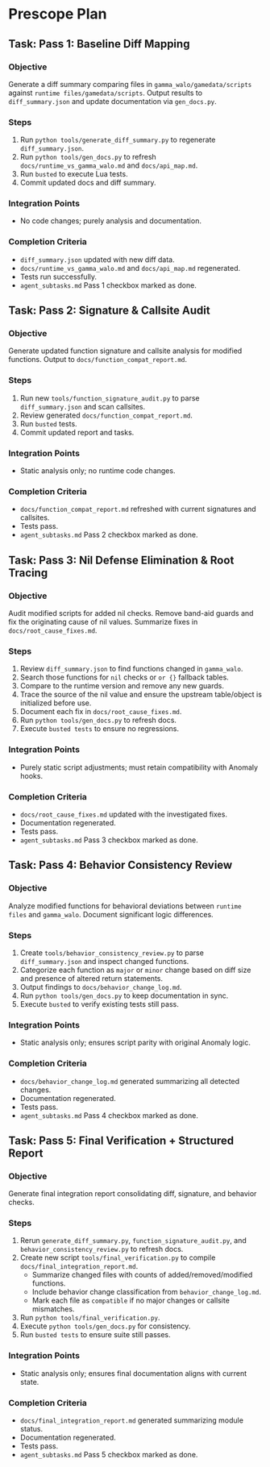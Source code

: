 # Prescope Plan
## Task: Pass 1: Baseline Diff Mapping

### Objective
Generate a diff summary comparing files in `gamma_walo/gamedata/scripts` against `runtime files/gamedata/scripts`. Output results to `diff_summary.json` and update documentation via `gen_docs.py`.

### Steps
1. Run `python tools/generate_diff_summary.py` to regenerate `diff_summary.json`.
2. Run `python tools/gen_docs.py` to refresh `docs/runtime_vs_gamma_walo.md` and `docs/api_map.md`.
3. Run `busted` to execute Lua tests.
4. Commit updated docs and diff summary.

### Integration Points
- No code changes; purely analysis and documentation.

### Completion Criteria
- `diff_summary.json` updated with new diff data.
- `docs/runtime_vs_gamma_walo.md` and `docs/api_map.md` regenerated.
- Tests run successfully.
- `agent_subtasks.md` Pass 1 checkbox marked as done.

## Task: Pass 2: Signature & Callsite Audit

### Objective
Generate updated function signature and callsite analysis for modified functions. Output to `docs/function_compat_report.md`.

### Steps
1. Run new `tools/function_signature_audit.py` to parse `diff_summary.json` and scan callsites.
2. Review generated `docs/function_compat_report.md`.
3. Run `busted` tests.
4. Commit updated report and tasks.

### Integration Points
- Static analysis only; no runtime code changes.

### Completion Criteria
- `docs/function_compat_report.md` refreshed with current signatures and callsites.
- Tests pass.
- `agent_subtasks.md` Pass 2 checkbox marked as done.

## Task: Pass 3: Nil Defense Elimination & Root Tracing

### Objective
Audit modified scripts for added nil checks. Remove band-aid guards and fix the
originating cause of nil values. Summarize fixes in `docs/root_cause_fixes.md`.

### Steps
1. Review `diff_summary.json` to find functions changed in `gamma_walo`.
2. Search those functions for `nil` checks or `or {}` fallback tables.
3. Compare to the runtime version and remove any new guards.
4. Trace the source of the nil value and ensure the upstream table/object is
   initialized before use.
5. Document each fix in `docs/root_cause_fixes.md`.
6. Run `python tools/gen_docs.py` to refresh docs.
7. Execute `busted tests` to ensure no regressions.

### Integration Points
- Purely static script adjustments; must retain compatibility with Anomaly hooks.

### Completion Criteria
- `docs/root_cause_fixes.md` updated with the investigated fixes.
- Documentation regenerated.
- Tests pass.
- `agent_subtasks.md` Pass 3 checkbox marked as done.

## Task: Pass 4: Behavior Consistency Review

### Objective
Analyze modified functions for behavioral deviations between `runtime files` and
`gamma_walo`. Document significant logic differences.

### Steps
1. Create `tools/behavior_consistency_review.py` to parse `diff_summary.json` and
   inspect changed functions.
2. Categorize each function as `major` or `minor` change based on diff size and
   presence of altered return statements.
3. Output findings to `docs/behavior_change_log.md`.
4. Run `python tools/gen_docs.py` to keep documentation in sync.
5. Execute `busted` to verify existing tests still pass.

### Integration Points
- Static analysis only; ensures script parity with original Anomaly logic.

### Completion Criteria
- `docs/behavior_change_log.md` generated summarizing all detected changes.
- Documentation regenerated.
- Tests pass.
- `agent_subtasks.md` Pass 4 checkbox marked as done.

## Task: Pass 5: Final Verification + Structured Report

### Objective
Generate final integration report consolidating diff, signature, and behavior checks.

### Steps
1. Rerun `generate_diff_summary.py`, `function_signature_audit.py`, and `behavior_consistency_review.py` to refresh docs.
2. Create new script `tools/final_verification.py` to compile `docs/final_integration_report.md`.
   - Summarize changed files with counts of added/removed/modified functions.
   - Include behavior change classification from `behavior_change_log.md`.
   - Mark each file as `compatible` if no major changes or callsite mismatches.
3. Run `python tools/final_verification.py`.
4. Execute `python tools/gen_docs.py` for consistency.
5. Run `busted tests` to ensure suite still passes.

### Integration Points
- Static analysis only; ensures final documentation aligns with current state.

### Completion Criteria
- `docs/final_integration_report.md` generated summarizing module status.
- Documentation regenerated.
- Tests pass.
- `agent_subtasks.md` Pass 5 checkbox marked as done.
